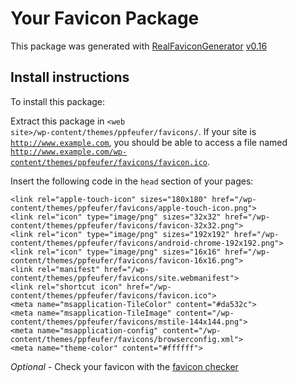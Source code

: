 # Your Favicon Package

This package was generated with [RealFaviconGenerator](https://realfavicongenerator.net/) [v0.16](https://realfavicongenerator.net/change_log#v0.16)

## Install instructions

To install this package:

Extract this package in <code>&lt;web site&gt;/wp-content/themes/ppfeufer/favicons/</code>. If your site is <code>http://www.example.com</code>, you should be able to access a file named <code>http://www.example.com/wp-content/themes/ppfeufer/favicons/favicon.ico</code>.

Insert the following code in the `head` section of your pages:

    <link rel="apple-touch-icon" sizes="180x180" href="/wp-content/themes/ppfeufer/favicons/apple-touch-icon.png">
    <link rel="icon" type="image/png" sizes="32x32" href="/wp-content/themes/ppfeufer/favicons/favicon-32x32.png">
    <link rel="icon" type="image/png" sizes="192x192" href="/wp-content/themes/ppfeufer/favicons/android-chrome-192x192.png">
    <link rel="icon" type="image/png" sizes="16x16" href="/wp-content/themes/ppfeufer/favicons/favicon-16x16.png">
    <link rel="manifest" href="/wp-content/themes/ppfeufer/favicons/site.webmanifest">
    <link rel="shortcut icon" href="/wp-content/themes/ppfeufer/favicons/favicon.ico">
    <meta name="msapplication-TileColor" content="#da532c">
    <meta name="msapplication-TileImage" content="/wp-content/themes/ppfeufer/favicons/mstile-144x144.png">
    <meta name="msapplication-config" content="/wp-content/themes/ppfeufer/favicons/browserconfig.xml">
    <meta name="theme-color" content="#ffffff">

*Optional* - Check your favicon with the [favicon checker](https://realfavicongenerator.net/favicon_checker)
